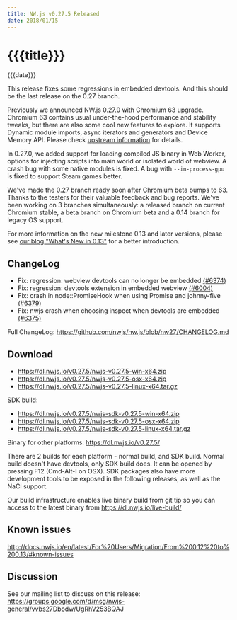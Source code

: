 ```yaml
---
title: NW.js v0.27.5 Released
date: 2018/01/15
---
```

# {{{title}}}
{{{date}}}

This release fixes some regressions in embedded devtools. And this should be the last release on the 0.27 branch.

Previously we announced NW.js 0.27.0 with Chromium 63 upgrade. Chromium 63 contains usual under-the-hood performance and stability tweaks, but there are also some cool new features to explore. It supports Dynamic module imports, async iterators and generators and Device Memory API. Please check [upstream information](https://blog.chromium.org/2017/10/chrome-63-beta-dynamic-module-imports_27.html) for details.

In 0.27.0, we added support for loading compiled JS binary in Web Worker, options for injecting scripts into main world or isolated world of webview. A crash bug with some native modules is fixed. A bug with `--in-process-gpu` is fixed to support Steam games better.

We've made the 0.27 branch ready soon after Chromium beta bumps to 63. Thanks to the testers for their valuable feedback and bug reports. We've been working on 3 branches simultaneously: a released branch on current Chromium stable, a beta branch on Chromium beta and a 0.14 branch for legacy OS support.

For more information on the new milestone 0.13 and later versions, please see [our blog "What's New in 0.13"](/blog/whats-new-in-0.13) for a better introduction.

## ChangeLog

- Fix: regression: webview devtools can no longer be embedded [(#6374)](https://github.com/nwjs/nw.js/issues/6374)
- Fix: regression: devtools extension in embedded webview [(#6004)](https://github.com/nwjs/nw.js/issues/6004)
- Fix: crash in node::PromiseHook when using Promise and johnny-five [(#6379)](https://github.com/nwjs/nw.js/issues/6379)
- Fix: nwjs crash when choosing inspect when devtools are embedded [(#6375)](https://github.com/nwjs/nw.js/issues/6375)

Full ChangeLog: https://github.com/nwjs/nw.js/blob/nw27/CHANGELOG.md

## Download 

* https://dl.nwjs.io/v0.27.5/nwjs-v0.27.5-win-x64.zip 
* https://dl.nwjs.io/v0.27.5/nwjs-v0.27.5-osx-x64.zip 
* https://dl.nwjs.io/v0.27.5/nwjs-v0.27.5-linux-x64.tar.gz 

SDK build: 
* https://dl.nwjs.io/v0.27.5/nwjs-sdk-v0.27.5-win-x64.zip 
* https://dl.nwjs.io/v0.27.5/nwjs-sdk-v0.27.5-osx-x64.zip 
* https://dl.nwjs.io/v0.27.5/nwjs-sdk-v0.27.5-linux-x64.tar.gz 

Binary for other platforms: https://dl.nwjs.io/v0.27.5/ 

There are 2 builds for each platform - normal build, and SDK build. Normal build doesn't have devtools, only SDK build does. lt can be opened by pressing F12 (Cmd-Alt-I on OSX). SDK packages also have more development tools to be exposed in the following releases, as well as the NaCl support.

Our build infrastructure enables live binary build from git tip so you can access to the latest binary from https://dl.nwjs.io/live-build/ 

## Known issues 
 
http://docs.nwjs.io/en/latest/For%20Users/Migration/From%200.12%20to%200.13/#known-issues

## Discussion

See our mailing list to discuss on this release: https://groups.google.com/d/msg/nwjs-general/vvbs27Dbodw/UgRhV253BQAJ
